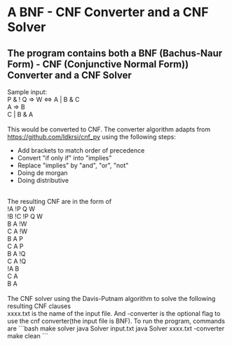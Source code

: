 # A BNF - CNF Converter and a CNF Solver
## The program contains both a BNF (Bachus-Naur Form) - CNF (Conjunctive Normal Form)) Converter and a CNF Solver
Sample input: </br>
    P & ! Q => W <=> A | B & C</br>
    A => B</br>
    C | B & A</br>
</br>
This would be converted to CNF. The converter algorithm adapts from https://github.com/ldkrsi/cnf_py using the following steps:
* Add brackets to match order of precedence</br>
* Convert "if only if" into "implies"</br>
* Replace "implies" by "and", "or", "not"</br>
* Doing de morgan</br>
* Doing distributive</br>
</br>
The resulting CNF are in the form of </br>
    !A !P Q W</br>
    !B !C !P Q W</br>
    B A !W</br>
    C A !W</br>
    B A P</br>
    C A P</br>
    B A !Q</br>
    C A !Q</br>
    !A B</br>
    C A</br>
    B A</br>
</br>
The CNF solver using the Davis-Putnam algorithm to solve the following resulting CNF clauses</br>
xxxx.txt is the name of the input file.
And -converter is the optional flag to use the cnf converter(the input file is BNF).
To run the program, commands are
```bash
make solver
java Solver input.txt
java Solver xxxx.txt -converter
make clean
```
